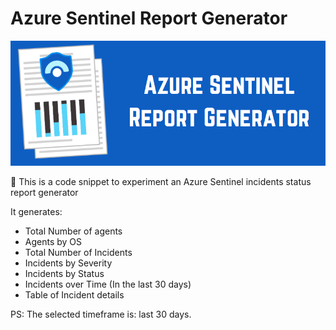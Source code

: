 # Azure Sentinel Report Generator

![](Report-Generator.png)

:blue_book: This is a code snippet to experiment an Azure Sentinel incidents status report generator

It generates: 

* Total Number of agents
* Agents by OS
* Total Number of Incidents
* Incidents by Severity
* Incidents by Status
* Incidents over Time (In the last 30 days)
* Table of Incident details

PS: The selected timeframe is: last 30 days. 
